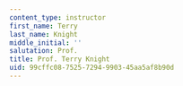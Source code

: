 ```yaml
---
content_type: instructor
first_name: Terry
last_name: Knight
middle_initial: ''
salutation: Prof.
title: Prof. Terry Knight
uid: 99cffc08-7525-7294-9903-45aa5af8b90d
---
```

